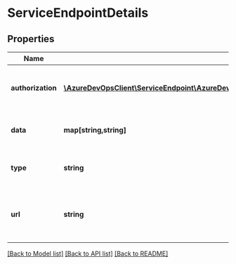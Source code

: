 # ServiceEndpointDetails

## Properties
Name | Type | Description | Notes
------------ | ------------- | ------------- | -------------
**authorization** | [**\AzureDevOpsClient\ServiceEndpoint\AzureDevOpsClient\ServiceEndpoint\Model\EndpointAuthorization**](EndpointAuthorization.md) | Gets or sets the authorization of service endpoint. | [optional] 
**data** | **map[string,string]** | Gets or sets the data of service endpoint. | [optional] 
**type** | **string** | Gets or sets the type of service endpoint. | [optional] 
**url** | **string** | Gets or sets the connection url of service endpoint. | [optional] 

[[Back to Model list]](../README.md#documentation-for-models) [[Back to API list]](../README.md#documentation-for-api-endpoints) [[Back to README]](../README.md)


